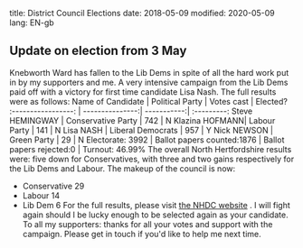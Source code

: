 title: District Council Elections
date: 2018-05-09
modified: 2020-05-09
lang: EN-gb

## Update on election from 3 May
Knebworth Ward has fallen to the Lib Dems in spite of all the hard work put in by my supporters and me. A very intensive campaign from the Lib Dems paid off with a victory for first time candidate Lisa Nash. The full results were as follows:
Name of Candidate | Political Party |  Votes cast | Elected?
:-----------------: | ---------------:| -----------:| :---------:
Steve HEMINGWAY |  Conservative Party | 742  |      N
Klazina HOFMANN|  Labour Party   |    141     |   N
Lisa NASH     |  Liberal Democrats | 957     |   Y
Nick NEWSON   |  Green Party    |    29        | N
Electorate: 3992 | Ballot papers counted:1876 | Ballot papers rejected:0 | Turnout: 46.99%
The overall North Hertfordshire results were: five down for Conservatives, with three and two gains respectively for the Lib Dems and Labour.
The makeup of the council is now:
* Conservative 29
* Labour 14
* Lib Dem 6
For the full results, please visit [the NHDC website](https://www.north-herts.gov.uk/home/elections-and-voting/election-results/election-results-2018) .
I will fight again should I be lucky enough to be selected again as your candidate.
To all my supporters: thanks  for all your votes and  support with the campaign. Please get in touch if you'd like to help me next time.
